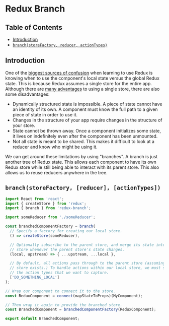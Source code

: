 # Redux Branch

## Table of Contents
* [Introduction](#introduction)
* [`branch(storeFactory, reducer, actionTypes)`](#branchstorefactory-reducer-actiontypes)

## Introduction
One of the [biggest sources of confusion](https://github.com/reactjs/redux/issues/1385) when learning to use Redux is knowing when to use the component's local state versus the global Redux state. This is because Redux assumes a single store for the entire app. Although there are [many advantages](http://stackoverflow.com/questions/32461229/why-use-redux-over-facebook-flux) to using a single store, there are also some disadvantages:

* Dynamically structured state is impossible. A piece of state cannot have an identity of its own. A component must know the full path to a given piece of state in order to use it.
* Changes in the structure of your app require changes in the structure of your store.
* State cannot be thrown away. Once a component initializes some state, it lives on indefinitely even after the component has been unmounted.
* Not all state is meant to be shared. This makes it difficult to look at a reducer and know who might be using it.

We can get around these limitations by using "branches". A branch is just another tree of Redux state. This allows each component to have its own Redux store while still being able to interact with its parent store. This also allows us to reuse reducers anywhere in the tree.

## `branch(storeFactory, [reducer], [actionTypes])`
```js
import React from 'react';
import { createStore } from 'redux';
import { branch } from 'redux-branch';

import someReducer from './someReducer';

const branchedComponentFactory = branch(
  // Specify a factory for creating our local store.
  () => createStore(someReducer),

  // Optionally subscribe to the parent store, and merge its state into our local
  // store whenever the parent store's state changes.
  (local, upstream) => { ...upstream, ...local },

  // By default, all actions pass through to the parent store (assuming a parent
  // store exists.) To handle actions within our local store, we must specify
  // the action types that we want to capture.
  ['DO_SOMETHING_LOCAL']
);

// Wrap our component to connect it to the store.
const ReduxComponent = connect(mapStateToProps)(MyComponent);

// Then wrap it again to provide the branched store.
const BranchedComponent = branchedComponentFactory(ReduxComponent);

export default BranchedComponent;
```
